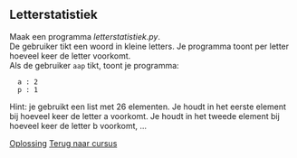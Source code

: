 ## Letterstatistiek

Maak een programma _letterstatistiek.py_.\
De gebruiker tikt een woord in kleine letters. Je programma toont per
letter hoeveel keer de letter voorkomt.\
Als de gebruiker `aap` tikt, toont je programma:

      a : 2
      p : 1

Hint: je gebruikt een list met 26 elementen. Je houdt in het eerste
element bij hoeveel keer de letter a voorkomt. Je houdt in het tweede
element bij hoeveel keer de letter b voorkomt, ...

[Oplossing](/oplossingen/letterstatistiek.html)
[Terug naar cursus](/28_unicode.html)